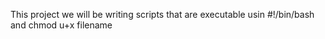 This project we will be writing scripts that are executable usin #!/bin/bash and chmod u+x  filename

